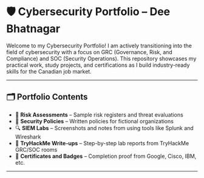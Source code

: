 # 🛡️ Cybersecurity Portfolio – Dee Bhatnagar

Welcome to my Cybersecurity Portfolio! I am actively transitioning into the field of cybersecurity with a focus on GRC (Governance, Risk, and Compliance) and SOC (Security Operations). This repository showcases my practical work, study projects, and certifications as I build industry-ready skills for the Canadian job market.

---

## 🗂️ Portfolio Contents

- 🧾 **Risk Assessments** – Sample risk registers and threat evaluations  
- 📜 **Security Policies** – Written policies for fictional organizations  
- 🔍 **SIEM Labs** – Screenshots and notes from using tools like Splunk and Wireshark  
- 🧠 **TryHackMe Write-ups** – Step-by-step lab reports from TryHackMe GRC/SOC rooms  
- 📛 **Certificates and Badges** – Completion proof from Google, Cisco, IBM, etc.

---
